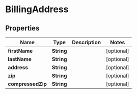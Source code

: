 
# BillingAddress

## Properties
Name | Type | Description | Notes
------------ | ------------- | ------------- | -------------
**firstName** | **String** |  |  [optional]
**lastName** | **String** |  |  [optional]
**address** | **String** |  |  [optional]
**zip** | **String** |  |  [optional]
**compressedZip** | **String** |  |  [optional]



